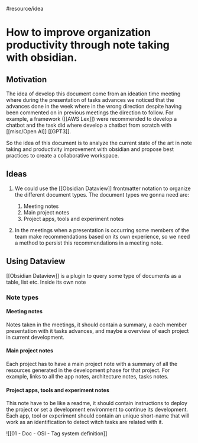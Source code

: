 #resource/idea  

# How to improve organization productivity through note taking with obsidian.

## Motivation
The idea of develop this document come from an ideation time meeting where during the presentation of tasks advances we noticed that the advances done in the week where in the wrong direction despite having been commented on in previous meetings the direction to follow. For example, a framework ([[AWS Lex]]) were recommended to develop a chatbot and the task did where develop a chatbot from scratch with [[misc/Open AI]] [[GPT3]].

So the idea of this document is to analyze the current state of the art in note taking and productivity improvement with obsidian and propose best practices to create a collaborative workspace.

## Ideas

1. We could use the [[Obsidian Dataview]] frontmatter notation to organize the different document types. The document types we gonna need are:
	1. Meeting notes
	2. Main project notes
	3. Project apps, tools and experiment notes

2. In the meetings when a presentation is occurring some members of the team make recommendations based on its own experience, so we need a method to persist this recommendations in a meeting note.


## Using Dataview

[[Obsidian Dataview]] is a plugin to query some type of documents as a table, list etc. Inside its own note 

### Note types
#### Meeting notes
Notes taken in the meetings, it should contain a summary, a each member presentation with it tasks advances, and maybe a overview of each project in current development.

#### Main project notes
Each project has to have a main project note with a summary of all the resources generated in the development phase for that project. For example, links to all the app notes, architecture notes, tasks notes.

#### Project apps, tools and experiment notes
This note have to be like a readme, it should contain instructions to deploy the project or set a development environment to continue its development. Each app, tool or experiment should contain an unique short-name that will work as an identification to detect witch tasks are related with it.



![[01 - Doc - OSI - Tag system definition]]